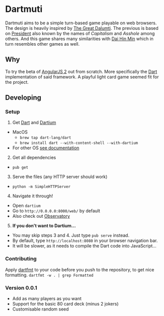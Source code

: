 # Dartmuti
Dartmuti aims to be a simple turn-based game playable on web browsers.
The design is heavily inspired by [The Great Dalumti](https://en.wikipedia.org/wiki/The_Great_Dalmuti).
The previous is based on [President](https://en.wikipedia.org/wiki/President_(card_game))
also known by the names of *Capitalism* and *Asshole* among others.
And this game shares many similarities with [Dai Hin Min](https://en.wikipedia.org/w/index.php?title=Dai_Hin_Min) which in turn resembles other games as well.

## Why
To try the beta of [AngularJS 2](https://angular.io/) out from scratch.
More specifically the [Dart](https://www.dartlang.org/) implementation of said framework.
A playful light card game seemed fit for the project.

## Developing
### Setup
1. Get [Dart](https://www.dartlang.org/) and [Dartium](https://www.dartlang.org/tools/dartium/)
  - MacOS
    - `brew tap dart-lang/dart`
    - `brew install dart --with-content-shell --with-dartium`
  - For other OS [see documentation](https://www.dartlang.org/downloads/)

2. Get all dependencies
  - `pub get`

3. Serve the files (any HTTP server should work)
  - `python -m SimpleHTTPServer`

4. Navigate it through!
  - Open `dartium`
  - Go to `http://0.0.0.0:8000/web/` by default
  - Also check out [Observatory](https://dart-lang.github.io/observatory/)

5. **If you don't want to Dartium...**
  - You may skip steps 3 and 4. Just type `pub serve` instead.
  - By default, type `http://localhost:8080` in your browser navigation bar.
  - It will be slower, as it needs to compile the Dart code into JavaScript...

### Contributing
Apply [dartfmt](https://github.com/dart-lang/dart_style) to your code before
you push to the repository, to get nice formatting.
`dartfmt -w . | grep Formatted`

### Version 0.0.1
- Add as many players as you want
- Support for the basic 80 card deck (minus 2 jokers)
- Customisable random seed
